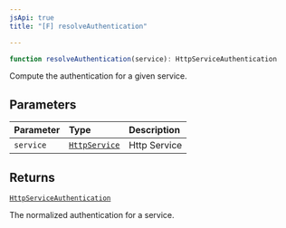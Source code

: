 ```yaml
---
jsApi: true
title: "[F] resolveAuthentication"

---
```

```ts
function resolveAuthentication(service): HttpServiceAuthentication
```

Compute the authentication for a given service.

## Parameters

| Parameter | Type | Description |
| :------ | :------ | :------ |
| `service` | [`HttpService`](../interfaces/HttpService.md) | Http Service |

## Returns

[`HttpServiceAuthentication`](../interfaces/HttpServiceAuthentication.md)

The normalized authentication for a service.
